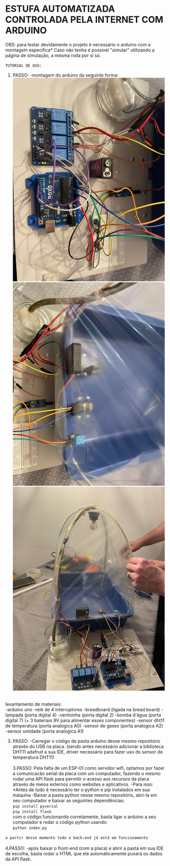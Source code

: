 # ESTUFA AUTOMATIZADA CONTROLADA PELA INTERNET COM ARDUINO

OBS: para testar devidamente o projeto é necessário o arduino com a montagem especifica* 
Caso não tenha é possível "simular" utilizando a página de simulação, a mesma roda por si só.

``TUTORIAL DE USO:``

1. PASSO:
   -montagem do arduino da seguinte forma:
   <img src="montagem1.jpeg" alt="montagem">
   <img src="montagem2.jpeg" alt="montagem">
   <img src="montagem3.jpeg" alt="montagem">
<br/>
levantamento de materiais: <br/>
   -arduino uno
   -relé de 4 interruptores
   -breadboard
   (ligada na bread board)
      -lampada (porta digital 4) 
      -ventoinha (porta digital 2)
      -bomba d'água (porta digital 7)
   (+ 3 bateriais 9V para alimentar esses componentes)
   -sensor dht11 de temperatura (porta analogica A0)
   -sensor de gases (porta analogica A2)
   -sensor umidade (porta analogica A1)
   

3. PASSO:
   -Carregar o código da pasta arduino desse mesmo repositório através do USB na placa.
   (sendo antes necessário adicionar a biblioteca DHT11 adafruit a sua IDE, driver necessário para fazer uso do sensor de temperatura DHT11)
   <br/>
   <br/>
3.PASSO:
  Pela falta de um ESP-01 como servidor wifi, optamos por fazer a comunicacão serial da placa com um computador, fazendo o mesmo rodar uma API flask
  para permitir o acesso aos recursos da placa através de meios externos como websites e aplicativos.
   -Para isso:
     *Antes de tudo é necessário ter o python e pip instalados em sua máquina
   -Baixar a pasta python nesse mesmo repositório, abri-la em seu computador e baixar as seguintes dependências:<br/>
   `pip install pyserial`<br/>
   `pip install flask`<br/>
   com o código funcionando corretamente, basta ligar o arduino a seu computador e rodar o código python usando:<br/>
   `python index.py`<br/>
   
``a partir desse momento todo o back-end já está em funcionamento``<br/><br/>
4.PASSO: 
    -após baixar o front-end (com a placa) e abrir a pasta em sua IDE de escolha, basta rodar o HTML que ele automáticamente puxará os dados da API flask.
